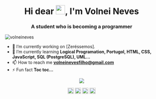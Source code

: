 <h1 align="center">Hi dear <img src="https://raw.githubusercontent.com/kaueMarques/kaueMarques/master/hi.gif" width="30px">, I'm Volnei Neves</h1>
<h3 align="center">A student who is becoming a programmer</h3>
<p align="left"> <img src="https://komarev.com/ghpvc/?username=volneinevs" alt="volneineves" /> </p>

- 🔭 I’m currently working on [Zeréssemos].
- 🌱 I’m currently learning **Logical Programation, Portugol, HTML, CSS, JavaScript, SQL (PostgreSQL), UML...**
- 📫 How to reach me **volneinevesfilho@gmail.com**
- ⚡ Fun fact **Toc toc...**

<p align="center">
<img src="https://github-readme-stats.vercel.app/api?username=volneineves&show_icons=true%22%20alt=%22volneineves"/> 
</p>

<p align="center">
<a href="https://codepen.io/volnei-neves-filho" target="blank"><img align="center" src="https://cdn.jsdelivr.net/npm/simple-icons@3.0.1/icons/codepen.svg" alt="volneineves" height="20" width="20" /></a>
<a href="https://www.linkedin.com/in/volnei-paulino-neves-filho-495a84168/" target="blank"><img align="center" src="https://cdn.jsdelivr.net/npm/simple-icons@3.0.1/icons/linkedin.svg" alt="volneineves" height="20" width="20" /></a>
<a href="https://www.facebook.com/volneinevesfilho/" target="blank"><img align="center" src="https://cdn.jsdelivr.net/npm/simple-icons@3.0.1/icons/facebook.svg" alt="volneineves" height="20" width="20" /></a>
<a href="https://www.instagram.com/volnei_nf/" target="blank"><img align="center" src="https://cdn.jsdelivr.net/npm/simple-icons@3.0.1/icons/instagram.svg" alt="volneineves" height="20" width="20" /></a>
</p>

<!--
**volneineves/volneineves** is a ✨ _special_ ✨ repository because its `README.md` (this file) appears on your GitHub profile.

Here are some ideas to get you started:

- 🔭 I’m currently working on ...
- 🌱 I’m currently learning ...
- 👯 I’m looking to collaborate on ...
- 🤔 I’m looking for help with ...
- 💬 Ask me about ...
- 📫 How to reach me: ...
- 😄 Pronouns: ...
- ⚡ Fun fact: ...
-->
